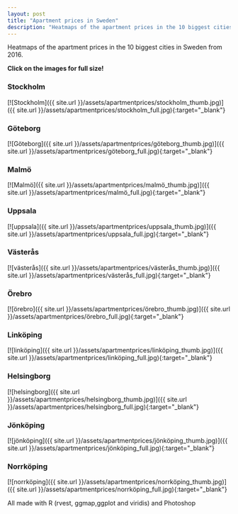 ```yaml
---
layout: post
title: "Apartment prices in Sweden"
description: "Heatmaps of the apartment prices in the 10 biggest cities in Sweden from 2016"
---
```


Heatmaps of the apartment prices in the 10 biggest cities in Sweden from 2016.

**Click on the images for full size!**

### Stockholm

[![Stockholm]({{ site.url }}/assets/apartmentprices/stockholm_thumb.jpg)]({{ site.url }}/assets/apartmentprices/stockholm_full.jpg){:target="_blank"}



### Göteborg

[![Göteborg]({{ site.url }}/assets/apartmentprices/göteborg_thumb.jpg)]({{ site.url }}/assets/apartmentprices/göteborg_full.jpg){:target="_blank"}



### Malmö

[![Malmö]({{ site.url }}/assets/apartmentprices/malmö_thumb.jpg)]({{ site.url }}/assets/apartmentprices/malmö_full.jpg){:target="_blank"}



### Uppsala

[![uppsala]({{ site.url }}/assets/apartmentprices/uppsala_thumb.jpg)]({{ site.url }}/assets/apartmentprices/uppsala_full.jpg){:target="_blank"}



### Västerås

[![västerås]({{ site.url }}/assets/apartmentprices/västerås_thumb.jpg)]({{ site.url }}/assets/apartmentprices/västerås_full.jpg){:target="_blank"}



### Örebro

[![örebro]({{ site.url }}/assets/apartmentprices/örebro_thumb.jpg)]({{ site.url }}/assets/apartmentprices/örebro_full.jpg){:target="_blank"}



### Linköping

[![linköping]({{ site.url }}/assets/apartmentprices/linköping_thumb.jpg)]({{ site.url }}/assets/apartmentprices/linköping_full.jpg){:target="_blank"}


### Helsingborg

[![helsingborg]({{ site.url }}/assets/apartmentprices/helsingborg_thumb.jpg)]({{ site.url }}/assets/apartmentprices/helsingborg_full.jpg){:target="_blank"}



### Jönköping

[![jönköping]({{ site.url }}/assets/apartmentprices/jönköping_thumb.jpg)]({{ site.url }}/assets/apartmentprices/jönköping_full.jpg){:target="_blank"}



### Norrköping

[![norrköping]({{ site.url }}/assets/apartmentprices/norrköping_thumb.jpg)]({{ site.url }}/assets/apartmentprices/norrköping_full.jpg){:target="_blank"}


All made with R (rvest, ggmap,ggplot and viridis) and Photoshop